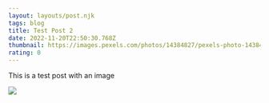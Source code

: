 ```yaml
---
layout: layouts/post.njk
tags: blog
title: Test Post 2
date: 2022-11-20T22:50:30.768Z
thumbnail: https://images.pexels.com/photos/14384827/pexels-photo-14384827.jpeg?auto=compress&cs=tinysrgb&w=1260&h=750&dpr=2
rating: 0
---
```

T﻿his is a test post with an image

![](https://images.pexels.com/photos/14384827/pexels-photo-14384827.jpeg?auto=compress&cs=tinysrgb&w=1260&h=750&dpr=2)